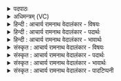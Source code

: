 <details><summary>पदपाठः</summary>

सः꣢। घ꣣। त꣢म्। वृ꣡ष꣢꣯णम्। र꣡थ꣢꣯म्। अ꣡धि꣢꣯। ति꣣ष्ठाति। गोवि꣡द꣢म्। गो꣣। वि꣡द꣢꣯म्। यः। पा꣡त्र꣢꣯म्। हा꣣रियोजन꣢म्। हा꣣रि। योजन꣢म्। पू꣣र्ण꣢म्। इ꣣न्द्र। चि꣡के꣢꣯तति। यो꣡ज꣢꣯। नु। इ꣣न्द्र। ते। ह꣢री꣣इ꣡ति꣢। ४२४।
</details>

<details><summary>अधिमन्त्रम् (VC)</summary>

- इन्द्रः
- गोतमो राहूगणः
- पङ्क्तिः
- पञ्चमः
- ऐन्द्रं काण्डम्
</details>

<details><summary>हिन्दी : आचार्य रामनाथ वेदालंकार - विषयः</summary>

अगले मन्त्र में मानवदेह रूप रथ को कौन प्राप्त करता है इसका वर्णन है।
</details>

<details><summary>हिन्दी : आचार्य रामनाथ वेदालंकार - पदार्थः</summary>

पदार्थान्वयभाषाः -  हे (इन्द्र) मेरे अन्तरात्मन् ! (स घ) वही मनुष्य (तम्) उस श्रेष्ठ, (वृषणम्) बलवान् (गोविदम्) इन्द्रियरूप बैलों से युक्त (रथम्) मानव-शरीर-रूप रथ का (अधितिष्ठाति) अधिष्ठाता बनता है, (यः) जो (हारियोजनम्) प्राणयुक्त मानव-शरीर को प्रदान करने में समर्थ (पात्रम्) सत्कर्मों के कोष को (पूर्णम्) भरा हुआ (चिकेतति) जान लेता है। इसलिए, हे (इन्द्र) मेरे अन्तरात्मन् ! तू (ते हरी) अपने ज्ञानेन्द्रिय और कर्मेन्द्रिय रूप घोड़ों को (नु) शीघ्र ही (योज) नियुक्त कर, अर्थात् पुनर्जन्म में मनुष्य-शरीर प्राप्त करने के लिए ज्ञानेन्द्रियों से सत्य ज्ञान प्राप्त कर और कर्मेन्द्रियों से उत्कृष्ट कर्म कर ॥६॥
</details>

<details><summary>हिन्दी : आचार्य रामनाथ वेदालंकार - भावार्थः</summary>

भावार्थभाषाः -  जो मनुष्य इस जन्म में मानवदेह प्राप्त कराने योग्य सत्कर्मों को करता है, वही अगले जन्म में मानवदेह प्राप्त करता है, यह जानकर सब मनुष्यों को श्रेष्ठ ही कर्म करने चाहिएँ ॥६॥
</details>

<details><summary>संस्कृत : आचार्य रामनाथ वेदालंकार - विषयः</summary>

अथ को मानवदेहरूपं रथं प्राप्नोतीत्याह।
</details>

<details><summary>संस्कृत : आचार्य रामनाथ वेदालंकार - पदार्थः</summary>

पदार्थान्वयभाषाः -  हे (इन्द्र) मदीय अन्तरात्मन् ! संहितायाम् ‘इन्द्रा’ इति दीर्घश्छान्दसः। (सः घ) स एव जनः। संहितायाम् ‘ऋचि तुनुघ०। अ० ६।३।१३३’ इति दीर्घः। (तम्) श्रेष्ठम् (वृषणम्) बलवन्तम्, (गोविदम्) गाः इन्द्रियरूपान् वृषभान् विन्दते प्राप्नोति यस्तम् (रथम्) मानवशरीररूपं शकटम् (अधि तिष्ठाति) अधिष्ठाय वर्तते। तिष्ठतेर्लेटि रूपम्। (यः हारियोजनम्) हरयः प्राणाः युज्यन्ते यस्मिन् तत् हरियोजनम् शरीरम्, तत्सम्बन्धि हारियोजनम् मानवदेहप्रदानक्षमम् (पात्रम्) सत्कर्मकोषम् (पूर्णम्) परिपूर्णम् (चिकेतति) जानाति। कित ज्ञाने जुहोत्यादिः, ततो लेटि रूपम्। अतः हे (इन्द्र) मदीय आत्मन् ! त्वम् (ते हरी) ज्ञानेन्द्रियकर्मेन्द्रियरूपौ अश्वौ (नु) क्षिप्रम् (योज) युङ्क्ष्व। जन्मान्तरे पुनर्मानवदेहं प्राप्तुं ज्ञानेन्द्रियैः सत्यं ज्ञानं प्राप्नुहि, कर्मेन्द्रियैश्चोत्कृष्टकर्माणि कुर्विति भावः ॥६॥२
</details>

<details><summary>संस्कृत : आचार्य रामनाथ वेदालंकार - भावार्थः</summary>

भावार्थभाषाः -  यो मनुष्योऽस्मिन् जन्मनि मानवदेहप्रापकाणि सत्कर्माणि करोति स एवाग्रे जन्मनि मानवदेहं प्राप्नोति, इदं ज्ञात्वा सर्वैर्मनुष्यैः श्रेष्ठाण्येव कर्माणि कर्तव्यानि ॥६॥
</details>

<details><summary>संस्कृत : आचार्य रामनाथ वेदालंकार - पादटिप्पनी</summary>

टिप्पणी:   १. ऋ० १।८२।४ ‘मिन्द्रा’ इत्यत्र ‘मिन्द्र’ इति पाठः। २. ऋग्भाष्ये दयानन्दर्षिर्ऋचमिमां सेनाध्यक्षविषये व्याख्यातवान्। तथा हि, तत्र तत्कृतो भावार्थः—‘सेनाध्यक्षेण पूर्णशिक्षाबलहर्षिता हस्त्यश्वरथशस्त्रादिसामग्रीपरिपूर्णां सेनां संपाद्य शत्रवो विजेयाः’—इति।
</details>